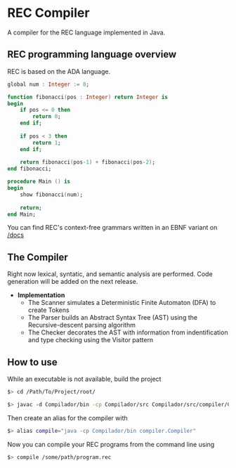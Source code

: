 # REC Compiler

A compiler for the REC language implemented in Java.

## REC programming language overview
REC is based on the ADA language.

```ada
global num : Integer := 8;

function fibonacci(pos : Integer) return Integer is
begin
    if pos <= 0 then
        return 0;
    end if;
    
    if pos < 3 then
        return 1;
    end if;
    
    return fibonacci(pos-1) + fibonacci(pos-2);
end fibonacci;

procedure Main () is
begin
    show fibonacci(num);
    
    return;
end Main;
```
You can find REC's context-free grammars written in an EBNF variant on [/docs](https://github.com/Drakmord2/rec-compiler/tree/develop/docs)

## The Compiler
Right now lexical, syntatic, and semantic analysis are performed. Code generation will be added on the next release.

* **Implementation**
    * The Scanner simulates a Deterministic Finite Automaton (DFA) to create Tokens
    * The Parser builds an Abstract Syntax Tree (AST) using the Recursive-descent parsing algorithm
    * The Checker decorates the AST with information from indentification and type checking using the Visitor pattern
 
## How to use

While an executable is not available, build the project

```bash
$> cd /Path/To/Project/root/

$> javac -d Compilador/bin -cp Compilador/src Compilador/src/compiler/Compiler.java
```

Then create an alias for the compiler with

```bash
$> alias compile="java -cp Compilador/bin compiler.Compiler"
```

Now you can compile your REC programs from the command line using

```bash
$> compile /some/path/program.rec
```
